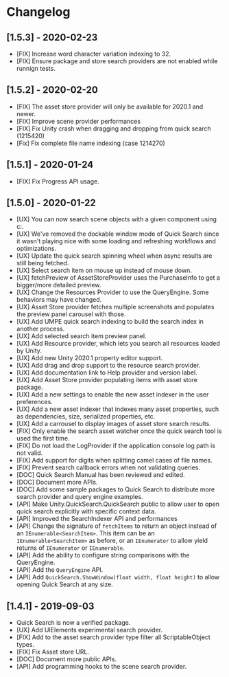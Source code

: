 # Changelog

## [1.5.3] - 2020-02-23
- [FIX] Increase word character variation indexing to 32.
- [FIX] Ensure package and store search providers are not enabled while runnign tests.

## [1.5.2] - 2020-02-20
- [FIX] The asset store provider will only be available for 2020.1 and newer.
- [FIX] Improve scene provider performances
- [FIX] Fix Unity crash when dragging and dropping from quick search (1215420)
- [Fix] Fix complete file name indexing (case 1214270)

## [1.5.1] - 2020-01-24
- [FIX] Fix Progress API usage.

## [1.5.0] - 2020-01-22
- [UX] You can now search scene objects with a given component using c:<component name>.
- [UX] We've removed the dockable window mode of Quick Search since it wasn't playing nice with some loading and refreshing workflows and optimizations.
- [UX] Update the quick search spinning wheel when async results are still being fetched.
- [UX] Select search item on mouse up instead of mouse down.
- [UX] fetchPreview of AssetStoreProvider uses the PurchaseInfo to get a bigger/more detailed preview.
- [UX] Change the Resources Provider to use the QueryEngine. Some behaviors may have changed.
- [UX] Asset Store provider fetches multiple screenshots and populates the preview panel carousel with those.
- [UX] Add UMPE quick search indexing to build the search index in another process.
- [UX] Add selected search item preview panel.
- [UX] Add Resource provider, which lets you search all resources loaded by Unity.
- [UX] Add new Unity 2020.1 property editor support.
- [UX] Add drag and drop support to the resource search provider.
- [UX] Add documentation link to Help provider and version label.
- [UX] Add Asset Store provider populating items with asset store package.
- [UX] Add a new settings to enable the new asset indexer in the user preferences.
- [UX] Add a new asset indexer that indexes many asset properties, such as dependencies, size, serialized properties, etc.
- [UX] Add a carrousel to display images of asset store search results.
- [FIX] Only enable the search asset watcher once the quick search tool is used the first time.
- [FIX] Do not load the LogProvider if the application console log path is not valid.
- [FIX] Add support for digits when splitting camel cases of file names.
- [FIX] Prevent search callback errors when not validating queries.
- [DOC] Quick Search Manual has been reviewed and edited.
- [DOC] Document more APIs.
- [DOC] Add some sample packages to Quick Search to distribute more search provider and query engine examples.
- [API] Make Unity.QuickSearch.QuickSearch public to allow user to open quick search explicitly with specific context data.
- [API] Improved the SearchIndexer API and performances
- [API] Change the signature of `fetchItems` to return an object instead of an `IEnumerable<SearchItem>`. This item can be an `IEnumerable<SearchItem>` as before, or an `IEnumerator` to allow yield returns of `IEnumerator` or `IEnumerable`.
- [API] Add the ability to configure string comparisons with the QueryEngine.
- [API] Add the `QueryEngine` API.
- [API] Add `QuickSearch.ShowWindow(float width, float height)` to allow opening Quick Search at any size.

## [1.4.1] - 2019-09-03
- Quick Search is now a verified package.
- [UX] Add UIElements experimental search provider.
- [FIX] Add to the asset search provider type filter all ScriptableObject types.
- [FIX] Fix Asset store URL.
- [DOC] Document more public APIs.
- [API] Add programming hooks to the scene search provider.
